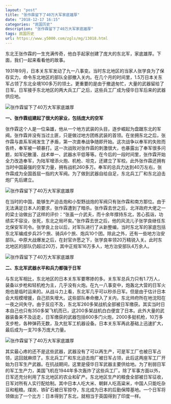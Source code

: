 ```yaml
---
layout: "post"
title: "张作霖留下了40万大军家底雄厚"
date: "2018-12-17 16:15"
categories: "民国历史"
description: "张作霖留下了40万大军家底雄厚"
tags: 民国历史
url: https://www.y5000.com/zgls/mg/13018.html
---
```






东北王张作霖的一生充满传奇，他白手起家创建了庞大的东北军，家底雄厚。下面，我们一起来看看他的故事。

1931年9月，日本关东军发动了九一八事变。当时东北地区的当家人张学良为了保存实力，命令东北地区的部队全部撤入关内。在几个月的时间里，1.5万日本关东军占领了东北全境100多万的领土。更重要的是由于撤退匆忙，大量的武器留给了日军。日军接手东北地区的两大兵工厂之后，这些兵工厂成为侵华日军后来的武器供应地。

![张作霖留下了40万大军家底雄厚](/uploads/allimg/170210/6-1F210105553220.JPG)

**一、张作霖组建起了很大的家业，包括庞大的空军**

张作霖这个人是一位枭雄，他从一个地方武装的头目，逐步崛起为盘踞东北的军阀。张作霖并没有当过土匪，只是做过地方团练武装的首领。在坐拥东北之后，张作霖与直系军阀发生了矛盾，第一次直奉战争随即开始。这次战争以奉军的失败而告终，奉军被一顿暴打。这一次战败对张作霖的刺激很大，也暴露出了奉军很多问题，如军纪散漫、战术单一、武器水平低等等。在今后的一段时间里，张作霖开始全力改造奉军，为陆军增添火炮、机枪、坦克，还建立了军校。此外张作霖还拥有当时中国最强的空军力量，拥有战机260多万。奉军的总兵力达到40万左右，张作霖成为全国首屈一指的大军阀。为了做到武器自给自足，东北兵工厂和东北迫击炮厂先后建立。

![张作霖留下了40万大军家底雄厚](/uploads/allimg/170210/6-1F210105G2Z2.JPG)

在当时的中国，能够生产迫击炮和小型野战炮的军阀只有张作霖和南方那位。由于无法满足日本人的要求，张作霖遭到了暗杀。张作霖去世之后，北洋政府大佬之一的梁士诒做出了这样的评价：“张虽一介武夫，而十余年撑持东北，苦心孤诣，功绩实不容没，张死，东北之局坏矣。”张作霖去世之后，他的风流儿子张学良继任东北保安军司令。张学良上台以后，对军队进行了从新整编，当时东北军的家底包括东北军编成步兵25个旅、骑兵6个旅、炮兵10个团。除此之外，还有一些地方治安部队。中原大战爆发之后，在封官许愿之下，张学良率领20万精锐入关。此时东北地区的部队仍超过20万，其中正规军16万多人，地方治安部队4万余人。

![张作霖留下了40万大军家底雄厚](/uploads/allimg/170210/6-1F210105Q6238.JPG)

**二、东北军武器水平和兵力都强于日军**

与东北军相比，东北地区的日本关东军要寒掺的多。关东军总兵力只有1.7万人，装备以步枪和轻机枪为主，几乎没有火炮。在九一八事变中，炮轰北大营的日军火炮也是临时运来的。从战斗力上看，东北军几乎可以秒杀日军。但是由于估计日本会大规模增援，自己损失增大。这些部队奉命撤入了关内，东北帅府所在地沈阳在一夜之间失守。由于反应不及，东北军260多架战机全部被日军缴获。其实当时日本自己也只有350多架飞机而已，这200多架战机白白便宜了日本。此外大量的武器装备来不及运走，日军缴获的武器包括600多门火炮，2000多挺机枪，10万多支步枪，各种弹药无数，及大批军工机器设备。日本关东军再此基础上迅速扩大，最后成为一支70多万庞大力量。

![张作霖留下了40万大军家底雄厚](/uploads/allimg/170210/6-1F210105919526.JPG)

其实最心疼的还不是这些武器，武器没有了可以再生产，可是军工厂也被日军占领，这回就麻烦了。东北兵工厂和东北迫击炮厂被日军占领，此后这两座军工厂开始为日军生产武器。在抗战期间，这里是侵华日军武器主要供给地。为了削弱日军的军工生产力，美国飞机在1944年多次轰炸了这些兵工厂。除了军事方面以外，日军还充分利用了东北地区的农业和矿产。东北地区生产的粮食全部被日军征收，日军对所有人实行配给制。其中日本人吃大米、朝鲜人吃高粱米，中国人只能吃杂豆和粗粮。煤炭、铁矿石被日军掠夺，东北成为日本的后勤保障基地。一个日军将领做出了一个比方：日本得到了东北，就相当于英国得到了印度一样。
